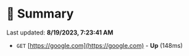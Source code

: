 # 📖 Summary
Last updated: **8/19/2023, 7:23:41 AM**

- `GET` [https://google.com](https://google.com) - **Up** (148ms)
